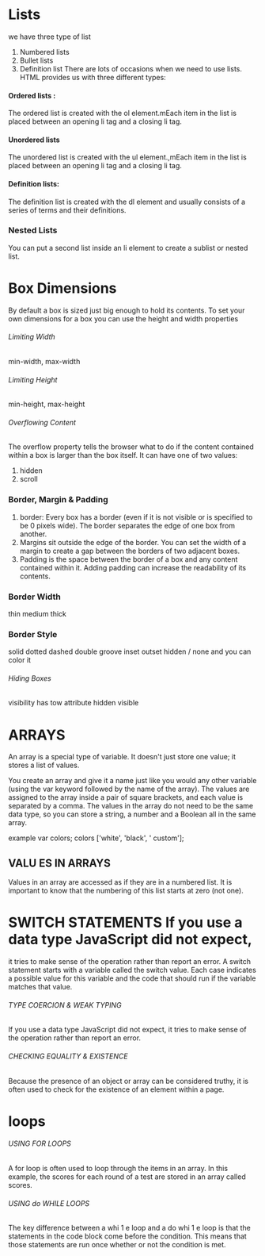 # Lists
we have three type of list
1.  Numbered lists
2. Bullet lists
3. Definition list
There are lots of occasions when we
need to use lists. HTML provides us with
three different types:
#### Ordered lists : 
The ordered list is created with
the  ol element.mEach item in the list is placed between an opening li tag and a closing li tag.

#### Unordered lists
The unordered list is created with the  ul element.,mEach item in the list is placed between an opening li tag and a closing li tag.
#### Definition lists:
The definition list is created with the dl element and usually
consists of a series of terms and their definitions.

### Nested Lists
You can put a second list inside
an li element to create a sublist or nested list.
# Box Dimensions
By default a box is sized just big
enough to hold its contents. To
set your own dimensions for a
box you can use the height and
width properties
###### Limiting Width
min-width, max-width
###### Limiting Height
min-height, max-height
###### Overflowing Content

The overflow property tells the browser what to do if the content contained within a box is larger than the box itself. It can have
one of two values: 
1. hidden 
2. scroll

### Border, Margin & Padding
1. border: Every box has a border (even if it is not visible or is specified to be 0 pixels wide). The border separates the edge of one box from another.
2. Margins sit outside the edge of the border. You can set the width of a margin to create a gap between the borders of two adjacent boxes.
3. Padding is the space between
the border of a box and any content contained within it. Adding padding can increase the readability of its contents.
### Border Width
thin
medium
thick

### Border Style
solid
dotted
dashed
double
groove
inset
outset
hidden / none
and you can color it 
###### Hiding Boxes
visibility has tow attribute 
hidden
visible
# ARRAYS
An array is a special type of variable. It doesn't
just store one value; it stores a list of values. 

You create an array and give it
a name just like you would any
other variable (using the var
keyword followed by the name of
the array).
The values are assigned to the
array inside a pair of square
brackets, and each value is
separated by a comma. The
values in the array do not need
to be the same data type, so you
can store a string, a number and
a Boolean all in the same array.

example 
var colors;
colors ['white', 'black', ' custom']; 
## VALU ES IN ARRAYS
Values in an array are accessed as if they are in
a numbered list. It is important to know that the
numbering of this list starts at zero (not one). 

# SWITCH STATEMENTS If you use a data type JavaScript did not expect,
it tries to make sense of the operation rather
than report an error. 
A switch statement starts with a variable called the switch value. Each case indicates a possible value for this variable and the code that should run if the variable matches that value. 
###### TYPE COERCION & WEAK TYPING 
If you use a data type JavaScript did not expect,
it tries to make sense of the operation rather
than report an error. 
###### CHECKING EQUALITY & EXISTENCE
Because the presence of an object or array can
be considered truthy, it is often used to check
for the existence of an element within a page. 

# loops 
###### USING FOR LOOPS
A for loop is often used to loop
through the items in an array.
In this example, the scores for
each round of a test are stored in
an array called scores. 
###### USING do WHILE LOOPS
The key difference between
a whi 1 e loop and a do whi 1 e
loop is that the statements in
the code block come before the
condition. This means that those
statements are run once whether
or not the condition is met.






